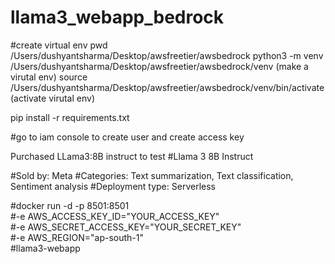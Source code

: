 # llama3_webapp_bedrock

#create virtual env 
pwd
/Users/dushyantsharma/Desktop/awsfreetier/awsbedrock
python3 -m venv /Users/dushyantsharma/Desktop/awsfreetier/awsbedrock/venv (make a virutal env)
source /Users/dushyantsharma/Desktop/awsfreetier/awsbedrock/venv/bin/activate (activate virutal env)

pip install -r requirements.txt 

#go to iam console to create user and create access key

Purchased LLama3:8B instruct to test
#Llama 3 8B Instruct

<!-- 
{
 "modelId": "meta.llama3-8b-instruct-v1:0",
 "contentType": "application/json",
 "accept": "application/json",
 "body": "{\"prompt\":\"this is where you place your input text\",\"max_gen_len\":512,\"temperature\":0.5,\"top_p\":0.9}"
} -->

#Sold by: Meta
#Categories: Text summarization, Text classification, Sentiment analysis
#Deployment type: Serverless 

#docker run -d -p 8501:8501 \
#-e AWS_ACCESS_KEY_ID="YOUR_ACCESS_KEY" \
#-e AWS_SECRET_ACCESS_KEY="YOUR_SECRET_KEY" \
#-e AWS_REGION="ap-south-1" \
#llama3-webapp
